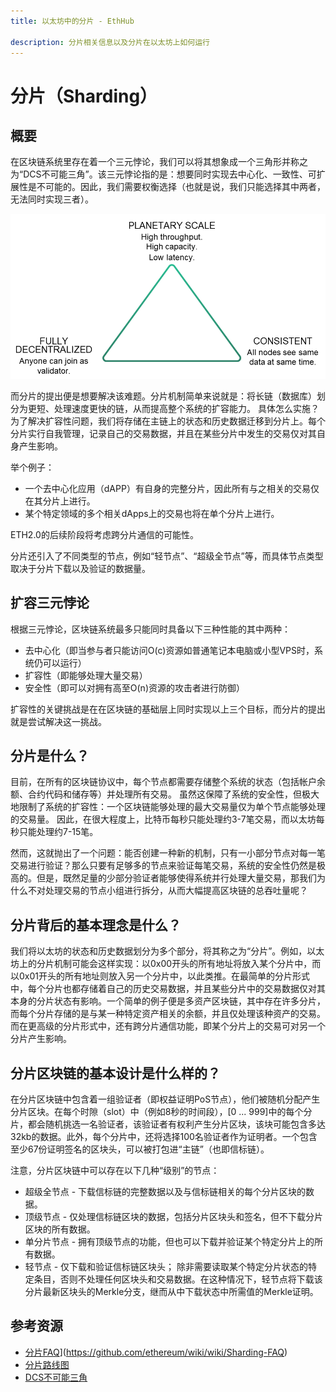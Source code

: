 ```yaml
---
title: 以太坊中的分片 - EthHub

description: 分片相关信息以及分片在以太坊上如何运行
---
```


# 分片（Sharding）

## 概要

在区块链系统里存在着一个三元悖论，我们可以将其想象成一个三角形并称之为“DCS不可能三角”。该三元悖论指的是：想要同时实现去中心化、一致性、可扩展性是不可能的。因此，我们需要权衡选择（也就是说，我们只能选择其中两者，无法同时实现三者）。

![](/assets/images/dcs-triangle.png)

而分片的提出便是想要解决该难题。分片机制简单来说就是：将长链（数据库）划分为更短、处理速度更快的链，从而提高整个系统的扩容能力。
具体怎么实施？为了解决扩容性问题，我们将存储在主链上的状态和历史数据迁移到分片上。每个分片实行自我管理，记录自己的交易数据，并且在某些分片中发生的交易仅对其自身产生影响。

举个例子：
* 一个去中心化应用（dAPP）有自身的完整分片，因此所有与之相关的交易仅在其分片上进行。
* 某个特定领域的多个相关dApps上的交易也将在单个分片上进行。

ETH2.0的后续阶段将考虑跨分片通信的可能性。

分片还引入了不同类型的节点，例如“轻节点”、“超级全节点”等，而具体节点类型取决于分片下载以及验证的数据量。

## 扩容三元悖论

根据三元悖论，区块链系统最多只能同时具备以下三种性能的其中两种：

* 去中心化（即当参与者只能访问O(c)资源如普通笔记本电脑或小型VPS时，系统仍可以运行）
* 扩容性（即能够处理大量交易）
* 安全性（即可以对拥有高至O(n)资源的攻击者进行防御）

扩容性的关键挑战是在在区块链的基础层上同时实现以上三个目标，而分片的提出就是尝试解决这一挑战。

## 分片是什么？

目前，在所有的区块链协议中，每个节点都需要存储整个系统的状态（包括帐户余额、合约代码和储存等）并处理所有交易。 虽然这保障了系统的安全性，但极大地限制了系统的扩容性：一个区块链能够处理的最大交易量仅为单个节点能够处理的交易量。 因此，在很大程度上，比特币每秒只能处理约3-7笔交易，而以太坊每秒只能处理约7-15笔。

然而，这就抛出了一个问题：能否创建一种新的机制，只有一小部分节点对每一笔交易进行验证？那么只要有足够多的节点来验证每笔交易，系统的安全性仍然是极高的。但是，既然足量的少部分验证者能够使得系统并行处理大量交易，那我们为什么不对处理交易的节点小组进行拆分，从而大幅提高区块链的总吞吐量呢？

## 分片背后的基本理念是什么？

我们将以太坊的状态和历史数据划分为多个部分，将其称之为“分片”。例如，以太坊上的分片机制可能会这样实现：以0x00开头的所有地址将放入某个分片中，而以0x01开头的所有地址则放入另一个分片中，以此类推。在最简单的分片形式中，每个分片也都存储着自己的历史交易数据，并且某些分片中的交易数据仅对其本身的分片状态有影响。一个简单的例子便是多资产区块链，其中存在许多分片，而每个分片存储的是与某一种特定资产相关的余额，并且仅处理该种资产的交易。而在更高级的分片形式中，还有跨分片通信功能，即某个分片上的交易可对另一个分片产生影响。

## 分片区块链的基本设计是什么样的？

在分片区块链中包含着一组验证者（即权益证明PoS节点），他们被随机分配产生分片区块。在每个时隙（slot）中（例如8秒的时间段），[0 ... 999]中的每个分片，都会随机挑选一名验证者，该验证者有权利产生分片区块，该块可能包含多达 32kb的数据。此外，每个分片中，还将选择100名验证者作为证明者。一个包含至少67份证明签名的区块头，可以被打包进“主链”（也即信标链）。

注意，分片区块链中可以存在以下几种“级别”的节点：

* 超级全节点 - 下载信标链的完整数据以及与信标链相关的每个分片区块的数据。
* 顶级节点 - 仅处理信标链区块的数据，包括分片区块头和签名，但不下载分片区块的所有数据。
* 单分片节点 - 拥有顶级节点的功能，但也可以下载并验证某个特定分片上的所有数据。
* 轻节点 - 仅下载和验证信标链区块头； 除非需要读取某个特定分片状态的特定条目，否则不处理任何区块头和交易数据。在这种情况下，轻节点将下载该分片最新区块头的Merkle分支，继而从中下载状态中所需值的Merkle证明。

## 参考资源

* [分片FAQ](https://github.com/ethereum/wiki/wiki/Sharding-FAQ)](https://github.com/ethereum/wiki/wiki/Sharding-FAQ)
* [分片路线图](https://github.com/ethereum/wiki/wiki/Sharding-roadmap)
* [DCS不可能三角](https://blog.bigchaindb.com/the-dcs-triangle-5ce0e9e0f1dc)

